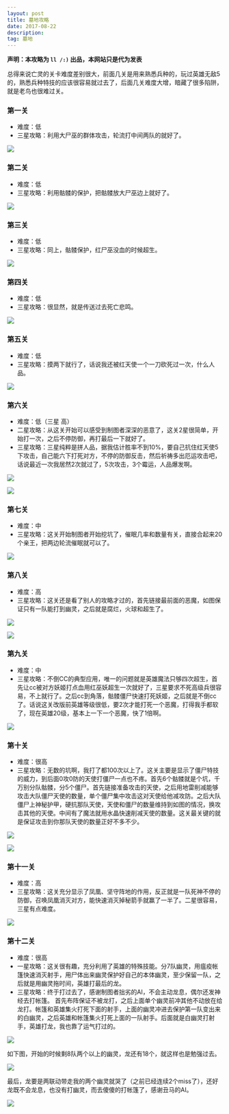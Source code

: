 ```yaml
---
layout: post
title: 墓地攻略
date: 2017-08-22
description:  
tag: 墓地
--- 
```


**声明：本攻略为 ```ll /:)``` 出品，本网站只是代为发表**

总得来说亡灵的关卡难度差别很大，前面几关是用来熟悉兵种的，玩过英雄无敌5的，熟悉兵种特技的应该很容易就过去了，后面几关难度大增，暗藏了很多陷阱，就是老鸟也很难过关。

### 第一关
* 难度：低
* 三星攻略：利用大尸巫的群体攻击，轮流打中间两队的就好了。

![](/images/gl/md-01.png)

### 第二关
* 难度：低
* 三星攻略：利用骷髅的保护，把骷髅放大尸巫边上就好了。

![](/images/gl/md-02.png)

### 第三关
* 难度：低
* 三星攻略：同上，骷髅保护，红尸巫没血的时候超生。

![](/images/gl/md-03.png)

### 第四关
* 难度：低
* 三星攻略：很显然，就是传送过去死亡悲鸣。

![](/images/gl/md-04.png)

### 第五关
* 难度：低
* 三星攻略：摸两下就行了，话说我还被红天使一个一刀砍死过一次，什么人品。

![](/images/gl/md-05.png)

### 第六关
* 难度：低（三星 高）
* 二星攻略：从这关开始可以感受到制图者深深的恶意了，这关2星很简单，开始打一次，之后不停防御，再打最后一下就好了。
* 三星攻略：三星纯粹是拼人品，据我估计胜率不到10%，要自己抗住红天使5下攻击，自己能六下打死对方，不停的防御反击，然后祈祷多出厄运攻击吧，话说最近一次我居然2次就过了，5次攻击，3个霉运，人品爆发啊。

![](/images/gl/md-06.png)

![](/images/gd/md1.png)

### 第七关
* 难度：中
* 三星攻略：这关开始制图者开始挖坑了，催眠几率和数量有关，直接合起来20个亲王，把两边轮流催眠就可以了。

![](/images/gl/md-07.png)

### 第八关
* 难度：高
* 三星攻略：这关还是看了别人的攻略才过的，首先链接最前面的恶魔，如图保证只有一队能打到幽灵，之后就是腐烂，火球和超生了。

![](/images/gl/md-08.png)

![](/images/gd/md2.png)

### 第九关
* 难度：中
* 三星攻略：不倒CC的典型应用，唯一的问题就是英雄魔法只够四次超生，首先让cc被对方妖姬打点血用红巫妖超生一次就好了，三星要求不死高级兵很容易，不上就行了。之后cc到角落，骷髅僵尸快速打死妖姬，之后就是不倒cc了。话说这关改版前英雄等级很低，要2次才能打死一个恶魔，打得我手都软了，现在英雄20级，基本上一下一个恶魔，快了1倍啊。

![](/images/gl/md-09.png)

### 第十关
* 难度：很高
* 三星攻略：无数的坑啊，我打了都100次以上了。这关主要是显示了僵尸特技的威力，到后面0攻0防的天使打僵尸一点也不疼。首先6个骷髅就是个坑，千万别分队骷髅，分5个僵尸。首先链接准备攻击的天使，之后用地雷削减能够攻击大队僵尸天使的数量，单个僵尸集中攻击这对天使给他减攻防。之后大队僵尸上神秘护甲，硬抗那队天使，天使和僵尸的数量维持到如图的情况，换攻击其他的天使。中间有了魔法就用水晶快速削减天使的数量。这关最关键的就是保证攻击到你那队天使的数量正好不多不少。

![](/images/gl/md-10.png)

![](/images/gd/md3.png)

### 第十一关
* 难度：高
* 三星攻略：这关充分显示了凤凰、坚守阵地的作用，反正就是一队死神不停的防御，召唤凤凰消灭对方，能快速消灭掉秘箭手就赢了一半了。二星很容易，三星有点难度。

![](/images/gl/md-11.png)

### 第十二关
* 难度：很高
* 一星攻略：这关很有趣，充分利用了英雄的特殊技能。分7队幽灵，用瘟疫帐篷快速消灭射手，用尸体出来幽灵保护好自己的本体幽灵，至少保留一队，之后就是用幽灵拖时间，英雄打最后的龙。
* 三星攻略：终于打过去了，感谢制图者拙劣的AI，不会主动龙息，偶尔还发神经去打帐篷。
首先布阵保证不被龙打，之后上面单个幽灵前冲其他不动放在给龙打。帐篷和英雄集火打死下面的射手，上面的幽灵冲进去保护第一队变出来的白幽灵，之后英雄和帐篷集火打死上面的一队射手。后面就是白幽灵打射手，英雄打龙，我也靠了运气打过的。

![](/images/gl/md-12.png)

如下图，开始的时候剩8队两个以上的幽灵，龙还有18个，就这样也是勉强过去。

![](/images/gd/md4.png)

最后，龙要是两联动带走我的两个幽灵就哭了（之前已经连续2个miss了），还好龙既不会龙息，也没有打幽灵，而去傻傻的打帐篷了，感谢丑马的AI。

![](/images/gd/md5.png)